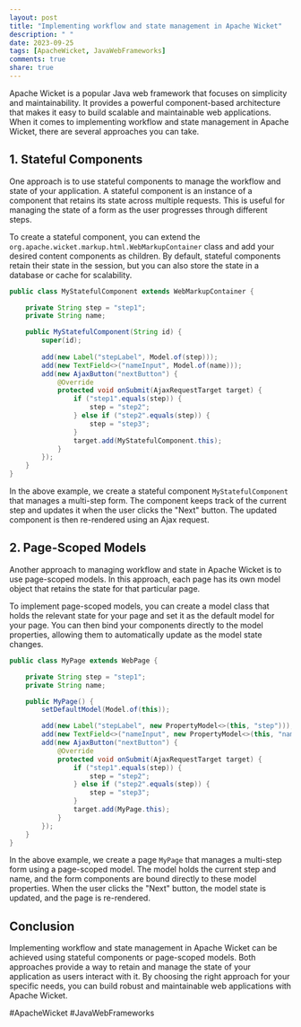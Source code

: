 ```yaml
---
layout: post
title: "Implementing workflow and state management in Apache Wicket"
description: " "
date: 2023-09-25
tags: [ApacheWicket, JavaWebFrameworks]
comments: true
share: true
---
```


Apache Wicket is a popular Java web framework that focuses on simplicity and maintainability. It provides a powerful component-based architecture that makes it easy to build scalable and maintainable web applications. When it comes to implementing workflow and state management in Apache Wicket, there are several approaches you can take.

## 1. Stateful Components

One approach is to use stateful components to manage the workflow and state of your application. A stateful component is an instance of a component that retains its state across multiple requests. This is useful for managing the state of a form as the user progresses through different steps.

To create a stateful component, you can extend the `org.apache.wicket.markup.html.WebMarkupContainer` class and add your desired content components as children. By default, stateful components retain their state in the session, but you can also store the state in a database or cache for scalability.

```java
public class MyStatefulComponent extends WebMarkupContainer {

    private String step = "step1";
    private String name;

    public MyStatefulComponent(String id) {
        super(id);
        
        add(new Label("stepLabel", Model.of(step)));
        add(new TextField<>("nameInput", Model.of(name)));
        add(new AjaxButton("nextButton") {
            @Override
            protected void onSubmit(AjaxRequestTarget target) {
                if ("step1".equals(step)) {
                    step = "step2";
                } else if ("step2".equals(step)) {
                    step = "step3";
                }
                target.add(MyStatefulComponent.this);
            }
        });
    }
}
```

In the above example, we create a stateful component `MyStatefulComponent` that manages a multi-step form. The component keeps track of the current step and updates it when the user clicks the "Next" button. The updated component is then re-rendered using an Ajax request.

## 2. Page-Scoped Models

Another approach to managing workflow and state in Apache Wicket is to use page-scoped models. In this approach, each page has its own model object that retains the state for that particular page.

To implement page-scoped models, you can create a model class that holds the relevant state for your page and set it as the default model for your page. You can then bind your components directly to the model properties, allowing them to automatically update as the model state changes.

```java
public class MyPage extends WebPage {

    private String step = "step1";
    private String name;

    public MyPage() {
        setDefaultModel(Model.of(this));

        add(new Label("stepLabel", new PropertyModel<>(this, "step")));
        add(new TextField<>("nameInput", new PropertyModel<>(this, "name")));
        add(new AjaxButton("nextButton") {
            @Override
            protected void onSubmit(AjaxRequestTarget target) {
                if ("step1".equals(step)) {
                    step = "step2";
                } else if ("step2".equals(step)) {
                    step = "step3";
                }
                target.add(MyPage.this);
            }
        });
    }
}
```

In the above example, we create a page `MyPage` that manages a multi-step form using a page-scoped model. The model holds the current step and name, and the form components are bound directly to these model properties. When the user clicks the "Next" button, the model state is updated, and the page is re-rendered.

## Conclusion

Implementing workflow and state management in Apache Wicket can be achieved using stateful components or page-scoped models. Both approaches provide a way to retain and manage the state of your application as users interact with it. By choosing the right approach for your specific needs, you can build robust and maintainable web applications with Apache Wicket.

#ApacheWicket #JavaWebFrameworks